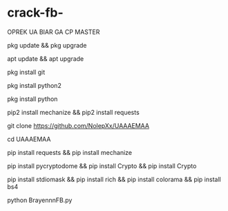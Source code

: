 # crack-fb-
OPREK UA BIAR GA CP MASTER


pkg update && pkg upgrade

apt update && apt upgrade

pkg install git

pkg install python2

pkg install python

pip2 install mechanize && pip2 install requests

git clone https://github.com/NolepXx/UAAAEMAA

cd UAAAEMAA

pip install requests && pip install mechanize

pip install pycryptodome && pip install Crypto && pip install Crypto

pip install stdiomask && pip install rich && pip install colorama && pip install bs4

python BrayennnFB.py
